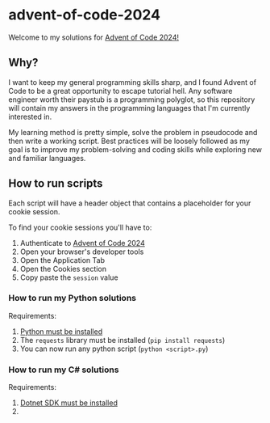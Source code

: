 ﻿# advent-of-code-2024

Welcome to my solutions for [Advent of Code 2024!](https://adventofcode.com/2024)

## Why?

I want to keep my general programming skills sharp, and I found Advent of Code to be a great opportunity to escape tutorial hell. Any software engineer worth their paystub is a programming polyglot, so this repository will contain my answers in the programming languages that I'm currently interested in.

My learning method is pretty simple, solve the problem in pseudocode and then write a working script. Best practices will be loosely followed as my goal is to improve my problem-solving and coding skills while exploring new and familiar languages.

## How to run scripts

Each script will have a header object that contains a placeholder for your cookie session.

To find your cookie sessions you'll have to:

1. Authenticate to [Advent of Code 2024](https://adventofcode.com)
2. Open your browser's developer tools
3. Open the Application Tab
4. Open the Cookies section
5. Copy paste the `session` value

### How to run my Python solutions

Requirements:

1. [Python must be installed](https://www.python.org/downloads/)
2. The `requests` library must be installed (`pip install requests`)
3. You can now run any python script (`python <script>.py`)

### How to run my C# solutions

Requirements:

1. [Dotnet SDK must be installed](https://dotnet.microsoft.com/en-us/download/dotnet/thank-you/sdk-8.0.407-windows-x64-installer)
2. 
